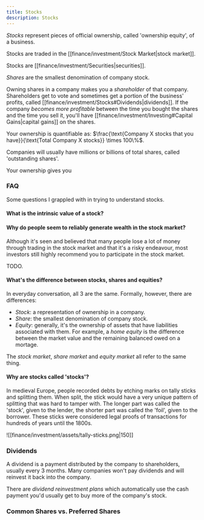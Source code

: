 ```yaml
---
title: Stocks
description: Stocks
---
```


*Stocks* represent pieces of official ownership, called 'ownership equity', of a business. 

Stocks are traded in the [[finance/investment/Stock Market|stock market]].

Stocks are [[finance/investment/Securities|securities]].


*Shares* are the smallest denomination of company stock.

Owning shares in a company makes you a *shareholder* of that company. Shareholders get to vote and sometimes get a portion of the business' profits, called [[finance/investment/Stocks#Dividends|dividends]]. If the company *becomes more profitable* between the time you bought the shares and the time you sell it, you'll have [[finance/investment/Investing#Capital Gains|capital gains]] on the shares.

Your ownership is quantifiable as: $\frac{\text{Company X stocks that you have}}{\text{Total Company X stocks}} \times 100\%$.

Companies will usually have millions or billions of total shares, called 'outstanding shares'.

Your ownership gives you 


### FAQ
Some questions I grappled with in trying to understand stocks.

#### What is the intrinsic value of a stock?

#### Why do people seem to reliably generate wealth in the stock market?
Although it's seen and believed that many people lose a lot of money through trading in the stock market and that it's a risky endeavour, most investors still highly recommend you to participate in the stock market.

TODO.

#### What's the difference between stocks, shares and equities?
In everyday conversation, all 3 are the same. Formally, however, there are differences:
- *Stock*: a representation of ownership in a company.
- *Share*: the smallest denomination of company stock.
- *Equity*: generally, it's the ownership of assets that have liabilities associated with them. For example, a *home equity* is the difference between the market value and the remaining balanced owed on a mortage.

The *stock market*, *share market* and *equity market* all refer to the same thing.

#### Why are stocks called 'stocks'?
In medieval Europe, people recorded debts by etching marks on tally sticks and splitting them. When split, the stick would have a very unique pattern of splitting that was hard to tamper with. The longer part was called the 'stock', given to the lender, the shorter part was called the 'foil', given to the borrower. These sticks were considered legal proofs of transactions for hundreds of years until the 1800s.

  ![[finance/investment/assets/tally-sticks.png|150]]

### Dividends
A dividend is a payment distributed by the company to shareholders, usually every 3 months. Many companies won't pay dividends and will reinvest it back into the company.

There are *dividend reinvestment plans* which automatically use the cash payment you'd usually get to buy more of the company's stock.

### Common Shares vs. Preferred Shares

